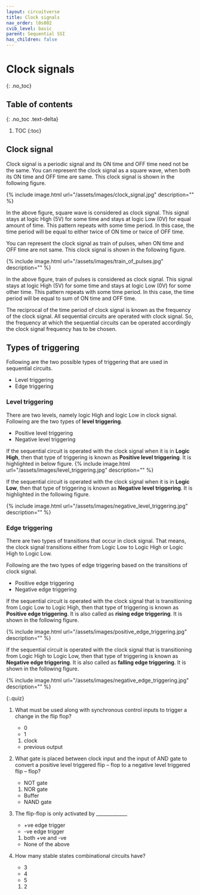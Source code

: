 ```yaml
---
layout: circuitverse
title: Clock signals
nav_order: l0s002
cvib_level: basic
parent: Sequential SSI
has_children: false
---
```



# Clock signals
{: .no_toc}


## Table of contents
{: .no_toc .text-delta}

1. TOC
{:toc}

## Clock signal

Clock signal is a periodic signal and its ON time and OFF time need not be the same. 
You can represent the clock signal as a square wave, when both its ON time and OFF time are same. 
This clock signal is shown in the following figure.

{% include image.html url="/assets/images/clock_signal.jpg" description="" %}

In the above figure, square wave is considered as clock signal. This signal stays at logic High (5V) for some time and stays at logic Low (0V) for equal amount of time. This pattern repeats with some time period. In this case, the time period will be equal to either twice of ON time or twice of OFF time.

You can represent the clock signal as train of pulses, when ON time and OFF time are not same. This clock signal is shown in the following figure.

{% include image.html url="/assets/images/train_of_pulses.jpg" description="" %}

In the above figure, train of pulses is considered as clock signal. This signal stays at logic High (5V) for some time and stays at logic Low (0V) for some other time. This pattern repeats with some time period. In this case, the time period will be equal to sum of ON time and OFF time.

The reciprocal of the time period of clock signal is known as the frequency of the clock signal. All sequential circuits are operated with clock signal. So, the frequency at which the sequential circuits can be operated accordingly the clock signal frequency has to be chosen.

## Types of triggering

Following are the two possible types of triggering that are used in sequential circuits.

- Level triggering
- Edge triggering

### Level triggering

There are two levels, namely logic High and logic Low in clock signal. Following are the two types of **level triggering**.

- Positive level triggering
- Negative level triggering

If the sequential circuit is operated with the clock signal when it is in **Logic High**, then that type of triggering is known as **Positive level triggering**. It is highlighted in below figure.
{% include image.html url="/assets/images/level_triggering.jpg" description="" %}

If the sequential circuit is operated with the clock signal when it is in **Logic Low**, then that type of triggering is known as **Negative level triggering**. It is highlighted in the following figure.

{% include image.html url="/assets/images/negative_level_triggering.jpg" description="" %}

### Edge triggering

There are two types of transitions that occur in clock signal. That means, the clock signal transitions either from Logic Low to Logic High or Logic High to Logic Low.

Following are the two types of edge triggering based on the transitions of clock signal.

- Positive edge triggering
- Negative edge triggering

If the sequential circuit is operated with the clock signal that is transitioning from Logic Low to Logic High, then that type of triggering is known as **Positive edge triggering**. It is also called as **rising edge triggering**. It is shown in the following figure.

{% include image.html url="/assets/images/positive_edge_triggering.jpg" description="" %}

If the sequential circuit is operated with the clock signal that is transitioning from Logic High to Logic Low, then that type of triggering is known as **Negative edge triggering**. It is also called as **falling edge triggering**. It is shown in the following figure.

{% include image.html url="/assets/images/negative_edge_triggering.jpg" description="" %}

{:.quiz}

1. What must be used along with synchronous control inputs to trigger a change in the flip flop?
    * 0
    * 1
    1. clock
    * previous output

2. What gate is placed between clock input and the input of AND gate to convert a positive level triggered flip – flop to a negative level triggered flip – flop?
    * NOT gate
    1. NOR gate
    * Buffer
    * NAND gate

3. The flip-flop is only activated by _____________
    * +ve edge trigger
    * -ve edge trigger
    1. both +ve and -ve
    * None of the above

4. How many stable states combinational circuits have?
    * 3
    * 4
    * 5
    1. 2
